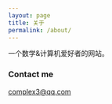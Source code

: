```yaml
---
layout: page
title: 关于
permalink: /about/
---
```


一个数学&计算机爱好者的网站。


### Contact me

[complex3@qq.com](mailto:complex3@qq.com)

